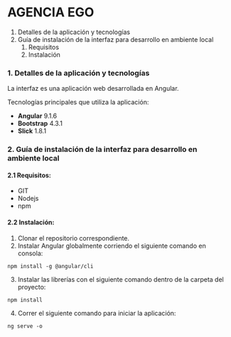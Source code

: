 # AGENCIA EGO

 1. Detalles de la aplicación y tecnologías
 2. Guía de instalación de la interfaz para desarrollo en ambiente local
	1. Requisitos
    2. Instalación
 
 ### 1. Detalles de la aplicación y tecnologías

La interfaz es una aplicación web desarrollada en Angular.

Tecnologías principales que utiliza la aplicación:
	 
 - **Angular** 9.1.6
 - **Bootstrap** 4.3.1
 - **Slick** 1.8.1

### 2. Guía de instalación de la interfaz para desarrollo en ambiente local

#### 2.1 Requisitos:

 - GIT
 - Nodejs
 - npm

#### 2.2 Instalación:

1. Clonar el repositorio correspondiente.
2. Instalar Angular globalmente corriendo el siguiente comando en consola:

```
npm install -g @angular/cli
```

3. Instalar las librerías con el siguiente comando dentro de la carpeta del proyecto:

```
npm install
```
	
4. Correr el siguiente comando para iniciar la aplicación:

```
ng serve -o
```
